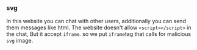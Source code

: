 
### svg
In this website you can chat with other users, additionally you can send them messages like html. The website doesn't allow `<script></script>` in the chat,
But it accept `iframe`. so we put `iframe`tag that calls for malicious `svg` image.